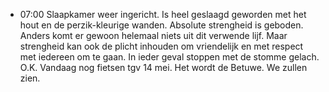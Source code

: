 - 07:00 	Slaapkamer weer ingericht. Is heel geslaagd geworden met het hout en de perzik-kleurige wanden. Absolute strengheid is geboden. Anders komt er gewoon helemaal niets uit dit verwende lijf. Maar strengheid kan ook de plicht inhouden om vriendelijk en met respect met iedereen om te gaan. In ieder geval stoppen met de stomme gelach. O.K. Vandaag nog fietsen tgv 14 mei. Het wordt de Betuwe. We zullen zien.